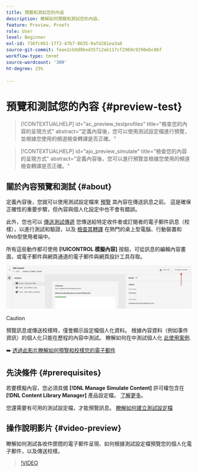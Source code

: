 ```yaml
---
title: 預覽和測試您的內容
description: 瞭解如何預覽和測試您的內容。
feature: Preview, Proofs
role: User
level: Beginner
exl-id: 736fc861-17f2-47b7-8635-9afd261ea3a8
source-git-commit: feae2cb9d0bed35f12eb117cf2969c9290ebc06f
workflow-type: tm+mt
source-wordcount: '309'
ht-degree: 25%

---
```


# 預覽和測試您的內容 {#preview-test}

>[!CONTEXTUALHELP]
>id="ac_preview_testprofiles"
>title="檢查您的內容的呈現方式"
>abstract="定義內容後，您可以使用測試設定檔進行預覽，並根據您使用的頻道檢查轉譯是否正確。"

>[!CONTEXTUALHELP]
>id="ajo_preview_simulate"
>title="檢查您的內容的呈現方式"
>abstract="定義內容後，您可以進行預覽並根據您使用的頻道檢查轉譯是否正確。"

## 關於內容預覽和測試 {#about}

定義內容後，您就可以使用測試設定檔來 [預覽](preview.md) 其內容在傳送訊息之前。 這是確保正確性的重要步驟，但內容與個人化設定中也不會有錯誤。

此外，您也可以 [傳送測試傳遞](proofs.md) 您傳送給特定收件者或訂閱者的電子郵件訊息（校樣），以進行測試和驗證，以及 [檢查其轉譯](rendering.md) 在熱門的桌上型電腦、行動裝置和Web型使用者端中。

所有這些動作都可使用 **[!UICONTROL 模擬內容]** 按鈕，可從訊息的編輯內容畫面，或電子郵件與網頁通道的電子郵件與網頁設計工具存取。

![](../email/assets/email-preview-button.png)

>[!CAUTION]
>
>預覽訊息或傳送校樣時，僅會顯示設定檔個人化資料。 根據內容資料（例如事件資訊）的個人化只能在歷程的內容中測試。 瞭解如何在中測試個人化 [此使用案例](../personalization/personalization-use-case.md).

➡️ [透過此影片瞭解如何預覽和校樣您的電子郵件](#video-preview)

## 先決條件 {#prerequisites}

若要模擬內容，您必須具備 **[!DNL Manage Simulate Content]** 許可權包含在 **[!DNL Content Library Manager]** 產品設定檔。 [了解更多](../administration/ootb-product-profiles.md#content-library-manager)。

您還需要有可用的測試設定檔，才能預覽訊息。 [瞭解如何建立測試設定檔](../audience/creating-test-profiles.md)

## 操作說明影片 {#video-preview}

瞭解如何測試各收件匣間的電子郵件呈現、如何根據測試設定檔預覽您的個人化電子郵件，以及傳送校樣。

>[!VIDEO](https://video.tv.adobe.com/v/334239?quality=12)
